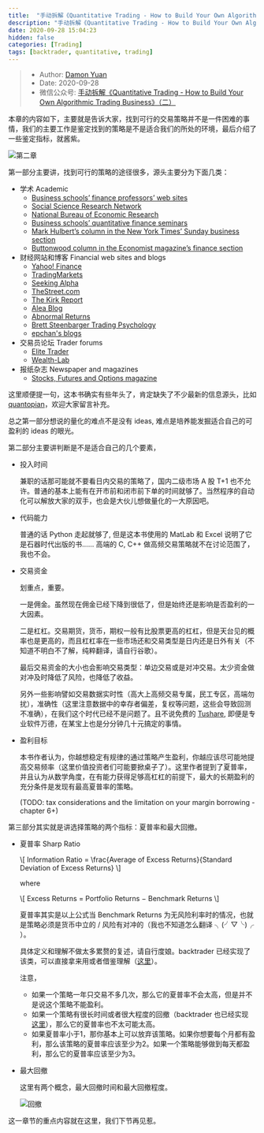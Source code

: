 ```yaml
---
title:  "手动拆解《Quantitative Trading - How to Build Your Own Algorithmic Trading Business》（二）"
description: "手动拆解《Quantitative Trading - How to Build Your Own Algorithmic Trading Business》（二）"
date: 2020-09-28 15:04:23
hidden: false
categories: [Trading]
tags: [backtrader, quantitative, trading]
---
```


> * Author: [Damon Yuan](https://www.damonyuan.com)
> * Date: 2020-09-28
> * 微信公众号: [手动拆解《Quantitative Trading - How to Build Your Own Algorithmic Trading Business》（二）](https://mp.weixin.qq.com/s/Bz_OwaA2J_B3_0qfzpQOIg)

本章的内容如下，主要就是告诉大家，找到可行的交易策略并不是一件困难的事情，我们的主要工作是鉴定找到的策略是不是适合我们的所处的环境，最后介绍了一些鉴定指标，就酱紫。

![第二章]({{site.url}}/images/2020-09-28-qt-htbyoatb-2/c2.png "第二章")

第一部分主要讲，找到可行的策略的途径很多，源头主要分为下面几类：

  * 学术 Academic
    - [Business schools’ finance professors’ web sites](www.hbs.edu/research/research.html)
    - [Social Science Research Network](www.ssrn.com)
    - [National Bureau of Economic Research](www.nber.org)
    - [Business schools’ quantitative finance seminars](www.ieor.columbia.edu/seminars/financialengineering)
    - [Mark Hulbert’s column in the New York Times’ Sunday business section](www.nytimes.com)
    - [Buttonwood column in the Economist magazine’s finance section](www.economist.com)
  * 财经网站和博客 Financial web sites and blogs
    - [Yahoo! Finance](finance.yahoo.com)
    - [TradingMarkets](www.TradingMarkets.com)
    - [Seeking Alpha](www.SeekingAlpha.com)
    - [TheStreet.com](www.TheStreet.com)
    - [The Kirk Report](www.TheKirkReport.com)
    - [Alea Blog](www.aleablog.com)
    - [Abnormal Returns](www.AbnormalReturns.com)
    - [Brett Steenbarger Trading Psychology](www.brettsteenbarger.com)
    - [epchan's blogs](epchan.blogspot.com)
  * 交易员论坛 Trader forums
    - [Elite Trader](www.Elitetrader.com)
    - [Wealth-Lab](www.wealth-lab.com)
  * 报纸杂志 Newspaper and magazines
    - [Stocks, Futures and Options magazine](www.sfomag.com)
  
这里顺便提一句，这本书确实有些年头了，肯定缺失了不少最新的信息源头，比如 [quantopian](https://www.quantopian.com/)，欢迎大家留言补充。

总之第一部分想说的量化的难点不是没有 ideas, 难点是培养能发掘适合自己的可盈利的 ideas 的眼光。

第二部分主要讲判断是不是适合自己的几个要素，

  * 投入时间
  
    兼职的话那可能就不要看日内交易的策略了，国内二级市场 A 股 T+1 也不允许。普通的基本上能有在开市前和闭市前下单的时间就够了。当然程序的自动化可以解放大家的双手，也会是大伙儿想做量化的一大原因吧。
  
  * 代码能力
  
    普通的话 Python 走起就够了, 但是这本书使用的 MatLab 和 Excel 说明了它是石器时代出版的书…… 高端的 C, C++ 做高频交易策略就不在讨论范围了，我也不会。
  
  * 交易资金
  
    划重点，重要。
    
    一是佣金。虽然现在佣金已经下降到很低了，但是始终还是影响是否盈利的一大因素。
    
    二是杠杠。交易期货，货币，期权一般有比股票更高的杠杠，但是天台见的概率也是更高的，而且杠杠率在一些市场还和交易类型是日内还是日外有关（不知道不明白不了解，纯粹翻译，请自行谷歌）。
    
    最后交易资金的大小也会影响交易类型：单边交易或是对冲交易。太少资金做对冲及时降低了风险，也降低了收益。
    
    另外一些影响譬如交易数据实时性（高大上高频交易专属，民工专区，高端勿扰），准确性（这里注意数据中的幸存者偏差，复权等问题，这些会导致回测不准确），在我们这个时代已经不是问题了。且不说免费的 [Tushare](https://tushare.pro/), 即便是专业软件万德，在某宝上也是分分钟几十元搞定的事情。
    
  * 盈利目标
  
    本书作者认为，你越想稳定有规律的通过策略产生盈利，你越应该尽可能地提高交易频率（这里价值投资者们可能要掀桌子了）。这里作者提到了夏普率，并且认为从数学角度，在有能力获得足够高杠杠的前提下，最大的长期盈利的充分条件是发现有最高夏普率的策略。
    
    (TODO: tax considerations and the limitation on your margin borrowing - chapter 6+)

第三部分其实就是讲选择策略的两个指标：夏普率和最大回撤。

  * 夏普率 Sharp Ratio
  
    \\[ Information Ratio = \frac{Average of Excess Returns}{Standard Deviation of Excess Returns} \\] 
    
    where
    
    \\[ Excess Returns = Portfolio Returns − Benchmark Returns \\]
    
    夏普率其实是以上公式当 Benchmark Returns 为无风险利率时的情况，也就是策略必须是货币中立的 / 风险有对冲的（我也不知道怎么翻译 ╮(╯▽╰)╭ ）。
    
    具体定义和理解不做太多累赘的复述，请自行度娘。backtrader 已经实现了该类，可以直接拿来用或者借鉴理解（[这里](https://github.com/mementum/backtrader/blob/master/backtrader/analyzers/sharpe.py)）。
    
    注意，
    
    * 如果一个策略一年只交易不多几次，那么它的夏普率不会太高，但是并不是说这个策略不能盈利。
    * 如果一个策略有很长时间或者很大程度的回撤（backtrader 也已经实现 [这里](https://github.com/mementum/backtrader/blob/master/backtrader/analyzers/drawdown.py)），那么它的夏普率也不太可能太高。
    * 如果夏普率小于1，那你基本上可以放弃该策略。如果你想要每个月都有盈利，那么该策略的夏普率应该至少为2。如果一个策略能够做到每天都盈利，那么它的夏普率应该至少为3。
    
  * 最大回撤
  
    这里有两个概念，最大回撤时间和最大回撤程度。  
    
    ![回撤]({{site.url}}/images/2020-09-28-qt-htbyoatb-2/drawdown.png "回撤")
    
这一章节的重点内容就在这里，我们下节再见惹。    